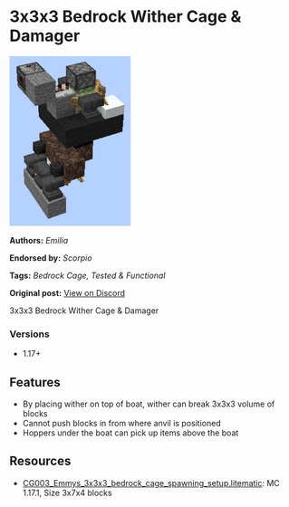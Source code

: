 # 3x3x3 Bedrock Wither Cage & Damager
<img alt="unknown-5.png" src="images/unknown-5.png?raw=1" height="300px">

**Authors:** *Emilia*

**Endorsed by:** *Scorpio*

**Tags:** *Bedrock Cage, Tested & Functional*

**Original post:** [View on Discord](https://discord.com/channels/913065809096638494/1391961185125142550)

3x3x3 Bedrock Wither Cage & Damager
### Versions
- 1.17+
## Features
- By placing wither on top of boat, wither can break 3x3x3 volume of blocks
- Cannot push blocks in from where anvil is positioned
- Hoppers under the boat can pick up items above the boat

## Resources
- [CG003_Emmys_3x3x3_bedrock_cage_spawning_setup.litematic](attachments/CG003_Emmys_3x3x3_bedrock_cage_spawning_setup.litematic): MC 1.17.1, Size 3x7x4 blocks
